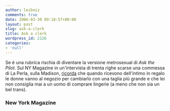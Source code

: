 ```yaml
---
author: leibniz
comments: true
date: 2006-03-30 09:18:57+00:00
layout: post
slug: ask-a-clerk
title: Ask a clerk
wordpress_id: 2126
categories:
- 'null'
---
```


Se è una rubrica rischia di diventare la versione metrosexual di _Ask the Pilot_. Sul NY Magazine in un'intervista di trenta righe scarse una commessa di La Perla, sulla Madison, [ricorda](http://www.newyorkmetro.com/shopping/askaclerk/16501/index.html) che quando ricevono dell'intimo in regalo le donne vanno al negozio per cambiarlo con una taglia più grande e che lei non consiglia mai a un uomo di comprare lingerie (a meno che non sia un bel trans).


### New York Magazine
